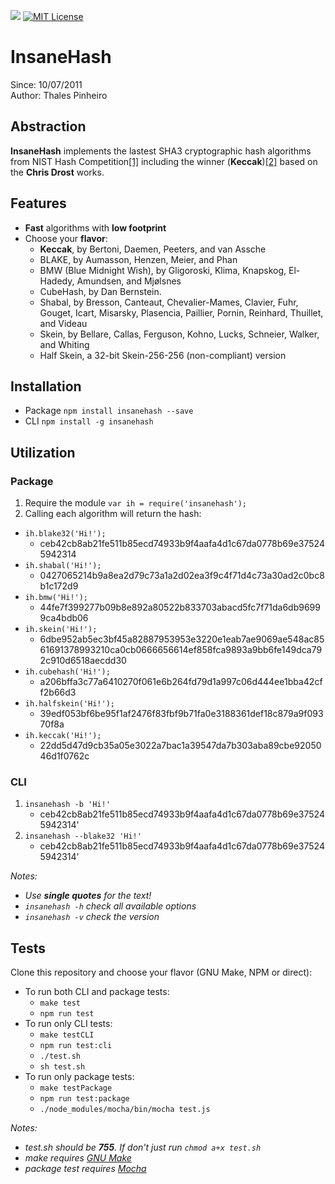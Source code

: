 ![](https://github.com/thalesfsp/insanehash/workflows/Node%20CI/badge.svg) [![MIT License](https://img.shields.io/badge/License-MIT-blue.svg)](LICENSE)

# InsaneHash

Since: 10/07/2011   
Author: Thales Pinheiro   

## Abstraction

**InsaneHash** implements the lastest SHA3 cryptographic hash algorithms from NIST Hash Competition[[1]](http://www.nist.gov/itl/csd/sha-100212.cfm) including the winner (**Keccak**)[[2]](http://csrc.nist.gov/groups/ST/hash/sha-3/winner_sha-3.html) based on the **Chris Drost** works.

## Features

* **Fast** algorithms with **low footprint**
* Choose your **flavor**:
	* **Keccak**, by Bertoni, Daemen, Peeters, and van Assche
	* BLAKE, by Aumasson, Henzen, Meier, and Phan
	* BMW (Blue Midnight Wish), by Gligoroski, Klima, Knapskog, El-Hadedy, Amundsen, and Mjølsnes
	* CubeHash, by Dan Bernstein.
	* Shabal, by Bresson, Canteaut, Chevalier-Mames, Clavier, Fuhr, Gouget, Icart, Misarsky, Plasencia, Paillier, Pornin, Reinhard, Thuillet, and Videau
	* Skein, by Bellare, Callas, Ferguson, Kohno, Lucks, Schneier, Walker, and Whiting
	* Half Skein, a 32-bit Skein-256-256 (non-compliant) version

## Installation

* Package `npm install insanehash --save`
* CLI `npm install -g insanehash`

## Utilization

### Package

1. Require the module `var ih = require('insanehash');`
2. Calling each algorithm will return the hash:
  * `ih.blake32('Hi!');` 
      * ceb42cb8ab21fe511b85ecd74933b9f4aafa4d1c67da0778b69e375245942314
  * `ih.shabal('Hi!');`
      * 0427065214b9a8ea2d79c73a1a2d02ea3f9c4f71d4c73a30ad2c0bc8b1c172d9
  * `ih.bmw('Hi!');`
      * 44fe7f399277b09b8e892a80522b833703abacd5fc7f71da6db96999ca4bdb06
  * `ih.skein('Hi!');`
      * 6dbe952ab5ec3bf45a82887953953e3220e1eab7ae9069ae548ac8561691378993210ca0cb0666656614ef858fca9893a9bb6fe149dca792c910d6518aecdd30
  * `ih.cubehash('Hi!');`
      * a206bffa3c77a6410270f061e6b264fd79d1a997c06d444ee1bba42cff2b66d3
  * `ih.halfskein('Hi!');`
      * 39edf053bf6be95f1af2476f83fbf9b71fa0e3188361def18c879a9f09370f8a
  * `ih.keccak('Hi!');`
      * 22dd5d47d9cb35a05e3022a7bac1a39547da7b303aba89cbe9205046d1f0762c

### CLI

1. `insanehash -b 'Hi!'`
	* ceb42cb8ab21fe511b85ecd74933b9f4aafa4d1c67da0778b69e375245942314'
2. `insanehash --blake32 'Hi!'`
	* ceb42cb8ab21fe511b85ecd74933b9f4aafa4d1c67da0778b69e375245942314'

_Notes:_ 

- _Use **single quotes** for the text!_
- _`insanehash -h` check all available options_
- _`insanehash -v` check the version_

## Tests

Clone this repository and choose your flavor (GNU Make, NPM or direct):

- To run both CLI and package tests:
	- `make test`
	- `npm run test`
- To run only CLI tests:
	- `make testCLI`
	- `npm run test:cli`
	- `./test.sh`
	- `sh test.sh`
- To run only package tests:
	- `make testPackage`
	- `npm run test:package`
	- `./node_modules/mocha/bin/mocha test.js`

_Notes:_

- _test.sh should be **755**. If don't just run `chmod a+x test.sh`_
- _make requires [GNU Make](http://www.gnu.org/software/make/)_
- _package test requires [Mocha](https://github.com/mochajs/mocha)_
